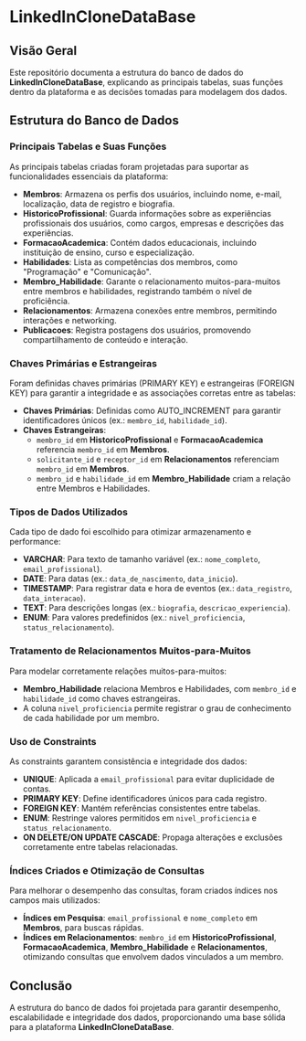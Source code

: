 # LinkedInCloneDataBase

## Visão Geral
Este repositório documenta a estrutura do banco de dados do **LinkedInCloneDataBase**, explicando as principais tabelas, suas funções dentro da plataforma e as decisões tomadas para modelagem dos dados.

## Estrutura do Banco de Dados

### Principais Tabelas e Suas Funções
As principais tabelas criadas foram projetadas para suportar as funcionalidades essenciais da plataforma:

- **Membros**: Armazena os perfis dos usuários, incluindo nome, e-mail, localização, data de registro e biografia.
- **HistoricoProfissional**: Guarda informações sobre as experiências profissionais dos usuários, como cargos, empresas e descrições das experiências.
- **FormacaoAcademica**: Contém dados educacionais, incluindo instituição de ensino, curso e especialização.
- **Habilidades**: Lista as competências dos membros, como "Programação" e "Comunicação".
- **Membro_Habilidade**: Garante o relacionamento muitos-para-muitos entre membros e habilidades, registrando também o nível de proficiência.
- **Relacionamentos**: Armazena conexões entre membros, permitindo interações e networking.
- **Publicacoes**: Registra postagens dos usuários, promovendo compartilhamento de conteúdo e interação.

### Chaves Primárias e Estrangeiras
Foram definidas chaves primárias (PRIMARY KEY) e estrangeiras (FOREIGN KEY) para garantir a integridade e as associações corretas entre as tabelas:
- **Chaves Primárias**: Definidas como AUTO_INCREMENT para garantir identificadores únicos (ex.: `membro_id`, `habilidade_id`).
- **Chaves Estrangeiras**:
  - `membro_id` em **HistoricoProfissional** e **FormacaoAcademica** referencia `membro_id` em **Membros**.
  - `solicitante_id` e `receptor_id` em **Relacionamentos** referenciam `membro_id` em **Membros**.
  - `membro_id` e `habilidade_id` em **Membro_Habilidade** criam a relação entre Membros e Habilidades.

### Tipos de Dados Utilizados
Cada tipo de dado foi escolhido para otimizar armazenamento e performance:
- **VARCHAR**: Para texto de tamanho variável (ex.: `nome_completo`, `email_profissional`).
- **DATE**: Para datas (ex.: `data_de_nascimento`, `data_inicio`).
- **TIMESTAMP**: Para registrar data e hora de eventos (ex.: `data_registro`, `data_interacao`).
- **TEXT**: Para descrições longas (ex.: `biografia`, `descricao_experiencia`).
- **ENUM**: Para valores predefinidos (ex.: `nivel_proficiencia`, `status_relacionamento`).

### Tratamento de Relacionamentos Muitos-para-Muitos
Para modelar corretamente relações muitos-para-muitos:
- **Membro_Habilidade** relaciona Membros e Habilidades, com `membro_id` e `habilidade_id` como chaves estrangeiras.
- A coluna `nivel_proficiencia` permite registrar o grau de conhecimento de cada habilidade por um membro.

### Uso de Constraints
As constraints garantem consistência e integridade dos dados:
- **UNIQUE**: Aplicada a `email_profissional` para evitar duplicidade de contas.
- **PRIMARY KEY**: Define identificadores únicos para cada registro.
- **FOREIGN KEY**: Mantém referências consistentes entre tabelas.
- **ENUM**: Restringe valores permitidos em `nivel_proficiencia` e `status_relacionamento`.
- **ON DELETE/ON UPDATE CASCADE**: Propaga alterações e exclusões corretamente entre tabelas relacionadas.

### Índices Criados e Otimização de Consultas
Para melhorar o desempenho das consultas, foram criados índices nos campos mais utilizados:
- **Índices em Pesquisa**: `email_profissional` e `nome_completo` em **Membros**, para buscas rápidas.
- **Índices em Relacionamentos**: `membro_id` em **HistoricoProfissional**, **FormacaoAcademica**, **Membro_Habilidade** e **Relacionamentos**, otimizando consultas que envolvem dados vinculados a um membro.

## Conclusão
A estrutura do banco de dados foi projetada para garantir desempenho, escalabilidade e integridade dos dados, proporcionando uma base sólida para a plataforma **LinkedInCloneDataBase**.
